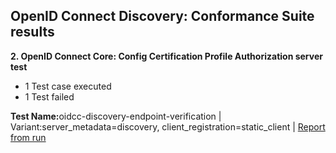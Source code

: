## OpenID Connect Discovery: Conformance Suite results

<strong>2. OpenID Connect Core: Config Certification Profile Authorization server test</strong><br>
 - 1 Test case executed<br>
 - 1 Test failed<br>

<strong>Test Name:</strong>oidcc-discovery-endpoint-verification | Variant:server_metadata=discovery, client_registration=static_client | <a href="https://gitlab.com/gaia-x/data-infrastructure-federation-services/authenticationauthorization/-/raw/main/doc/verify/config/reports/test-log-oidcc-discovery-endpoint-verification-lJzzwCW8t1xfDI9.html?inline=false">Report from run</a>
